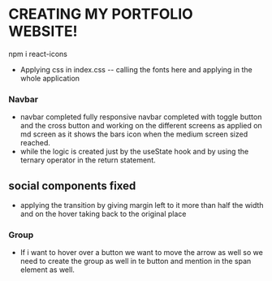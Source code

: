 # CREATING MY PORTFOLIO WEBSITE!

<!-- installing react icons -->

npm i react-icons

- Applying css in index.css -- calling the fonts here and applying in the whole application

### Navbar

- navbar completed fully responsive navbar completed with toggle button and the cross button and working on the different screens as applied on md screen as it shows the bars icon when the medium screen sized reached.
- while the logic is created just by the useState hook and by using the ternary operator in the return statement.

## social components fixed

- applying the transition by giving margin left to it more than half the width and on the hover taking back to the original place

### Group

- If i want to hover over a button we want to move the arrow as well so we need to create the group as well in te button and mention in the span element as well.
